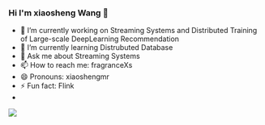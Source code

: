 ### Hi I'm xiaosheng Wang 👋

- 🔭 I’m currently working on Streaming Systems and Distributed Training of Large-scale DeepLearning Recommendation
- 🌱 I’m currently learning Distrubuted Database
- 💬 Ask me about Streaming Systems
- 📫 How to reach me: fragranceXs
- 😄 Pronouns: xiaoshengmr
- ⚡ Fun fact: Flink
- 
![](https://github-readme-stats.vercel.app/api?username=xiaoshengMr)
